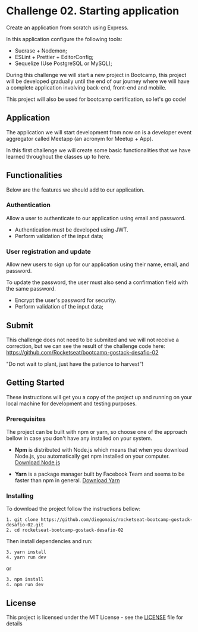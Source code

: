 # Challenge 02. Starting application

Create an application from scratch using Express.

In this application configure the following tools:

- Sucrase + Nodemon;
- ESLint + Prettier + EditorConfig;
- Sequelize (Use PostgreSQL or MySQL);

During this challenge we will start a new project in Bootcamp, this project will be developed gradually until the end of our journey where we will have a complete application involving back-end, front-end and mobile.

This project will also be used for bootcamp certification, so let's go code!

## Application

The application we will start development from now on is a developer event aggregator called Meetapp (an acronym for Meetup + App).

In this first challenge we will create some basic functionalities that we have learned throughout the classes up to here.

## Functionalities

Below are the features we should add to our application.

### Authentication

Allow a user to authenticate to our application using email and password.

- Authentication must be developed using JWT.
- Perform validation of the input data;

### User registration and update

Allow new users to sign up for our application using their name, email, and password.

To update the password, the user must also send a confirmation field with the same password.

- Encrypt the user's password for security.
- Perform validation of the input data;

## Submit

This challenge does not need to be submited and we will not receive a correction, but we can see the result of the challenge code here: https://github.com/Rocketseat/bootcamp-gostack-desafio-02

"Do not wait to plant, just have the patience to harvest"!

## Getting Started

These instructions will get you a copy of the project up and running on your local machine for development and testing purposes.

### Prerequisites

The project can be built with npm or yarn, so choose one of the approach bellow in case you don't have any installed on your system.

* **Npm** is distributed with Node.js which means that when you download Node.js, you automatically get npm installed on your computer. [Download Node.js](https://nodejs.org/en/download/)

* **Yarn** is a package manager built by Facebook Team and seems to be faster than npm in general.  [Download Yarn](https://yarnpkg.com/en/docs/install)

### Installing

To download the project follow the instructions bellow:

```
1. git clone https://github.com/diegomais/rocketseat-bootcamp-gostack-desafio-02.git
2. cd rocketseat-bootcamp-gostack-desafio-02
```

Then install dependencies and run:

```
3. yarn install
4. yarn run dev
```

or

```
3. npm install
4. npm run dev
```

## License

This project is licensed under the MIT License - see the [LICENSE](LICENSE) file for details
